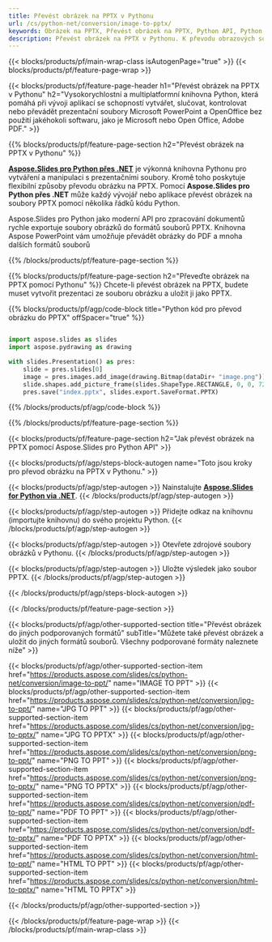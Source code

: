 ```yaml
---
title: Převést obrázek na PPTX v Pythonu
url: /cs/python-net/conversion/image-to-pptx/
keywords: Obrázek na PPTX, Převést obrázek na PPTX, Python API, Python Library, Image, PPTX
description: Převést obrázek na PPTX v Pythonu. K převodu obrazových souborů do PDF použijte rozhraní API knihovny Python
---
```


{{< blocks/products/pf/main-wrap-class isAutogenPage="true" >}}
{{< blocks/products/pf/feature-page-wrap >}}

{{< blocks/products/pf/feature-page-header h1="Převést obrázek na PPTX v Pythonu" h2="Vysokorychlostní a multiplatformní knihovna Python, která pomáhá při vývoji aplikací se schopností vytvářet, slučovat, kontrolovat nebo převádět prezentační soubory Microsoft PowerPoint a OpenOffice bez použití jakéhokoli softwaru, jako je Microsoft nebo Open Office, Adobe PDF." >}}

{{% blocks/products/pf/feature-page-section h2="Převést obrázek na PPTX v Pythonu" %}}

[**Aspose.Slides pro Python přes .NET**](https://products.aspose.com/slides/cs/python-net/) je výkonná knihovna Pythonu pro vytváření a manipulaci s prezentačními soubory. Kromě toho poskytuje flexibilní způsoby převodu obrázku na PPTX. Pomocí **Aspose.Slides pro Python přes .NET** může každý vývojář nebo aplikace převést obrázek na soubory PPTX pomocí několika řádků kódu Python.

Aspose.Slides pro Python jako moderní API pro zpracování dokumentů rychle exportuje soubory obrázků do formátů souborů PPTX. Knihovna Aspose PowerPoint vám umožňuje převádět obrázky do PDF a mnoha dalších formátů souborů

{{% /blocks/products/pf/feature-page-section %}}

{{% blocks/products/pf/feature-page-section  h2="Převeďte obrázek na PPTX pomocí Pythonu" %}}
Chcete-li převést obrázek na PPTX, budete muset vytvořit prezentaci ze souboru obrázku a uložit ji jako PPTX.

{{% blocks/products/pf/agp/code-block title="Python kód pro převod obrázku do PPTX" offSpacer="true" %}}

```python

import aspose.slides as slides
import aspose.pydrawing as drawing

with slides.Presentation() as pres:
    slide = pres.slides[0]
    image = pres.images.add_image(drawing.Bitmap(dataDir+ "image.png"))
	slide.shapes.add_picture_frame(slides.ShapeType.RECTANGLE, 0, 0, 720, 540, image)
    pres.save("index.pptx", slides.export.SaveFormat.PPTX)

```


{{% /blocks/products/pf/agp/code-block %}}

{{% /blocks/products/pf/feature-page-section %}}

{{< blocks/products/pf/feature-page-section  h2="Jak převést obrázek na PPTX pomocí Aspose.Slides pro Python API" >}}

{{< blocks/products/pf/agp/steps-block-autogen name="Toto jsou kroky pro převod obrázku na PPTX v Pythonu." >}}

{{< blocks/products/pf/agp/step-autogen >}}
Nainstalujte [**Aspose.Slides for Python via .NET**](https://products.aspose.com/slides/cs/python-net/).
{{< /blocks/products/pf/agp/step-autogen >}}

{{< blocks/products/pf/agp/step-autogen >}}
Přidejte odkaz na knihovnu (importujte knihovnu) do svého projektu Python.
{{< /blocks/products/pf/agp/step-autogen >}}

{{< blocks/products/pf/agp/step-autogen >}}
Otevřete zdrojové soubory obrázků v Pythonu.
{{< /blocks/products/pf/agp/step-autogen >}}

{{< blocks/products/pf/agp/step-autogen >}}
Uložte výsledek jako soubor PPTX.
{{< /blocks/products/pf/agp/step-autogen >}}

{{< /blocks/products/pf/agp/steps-block-autogen >}}

{{< /blocks/products/pf/feature-page-section >}}

{{< blocks/products/pf/agp/other-supported-section title="Převést obrázek do jiných podporovaných formátů" subTitle="Můžete také převést obrázek a uložit do jiných formátů souborů. Všechny podporované formáty naleznete níže" >}}

{{< blocks/products/pf/agp/other-supported-section-item href="https://products.aspose.com/slides/cs/python-net/conversion/image-to-ppt/" name="IMAGE TO PPT" >}}
{{< blocks/products/pf/agp/other-supported-section-item href="https://products.aspose.com/slides/cs/python-net/conversion/jpg-to-ppt/" name="JPG TO PPT" >}}
{{< blocks/products/pf/agp/other-supported-section-item href="https://products.aspose.com/slides/cs/python-net/conversion/jpg-to-pptx/" name="JPG TO PPTX" >}}
{{< blocks/products/pf/agp/other-supported-section-item href="https://products.aspose.com/slides/cs/python-net/conversion/png-to-ppt/" name="PNG TO PPT" >}}
{{< blocks/products/pf/agp/other-supported-section-item href="https://products.aspose.com/slides/cs/python-net/conversion/png-to-pptx/" name="PNG TO PPTX" >}}
{{< blocks/products/pf/agp/other-supported-section-item href="https://products.aspose.com/slides/cs/python-net/conversion/pdf-to-ppt/" name="PDF TO PPT" >}}
{{< blocks/products/pf/agp/other-supported-section-item href="https://products.aspose.com/slides/cs/python-net/conversion/pdf-to-pptx/" name="PDF TO PPTX" >}}
{{< blocks/products/pf/agp/other-supported-section-item href="https://products.aspose.com/slides/cs/python-net/conversion/html-to-ppt/" name="HTML TO PPT" >}}
{{< blocks/products/pf/agp/other-supported-section-item href="https://products.aspose.com/slides/cs/python-net/conversion/html-to-pptx/" name="HTML TO PPTX" >}}


{{< /blocks/products/pf/agp/other-supported-section >}}

{{< /blocks/products/pf/feature-page-wrap >}}
{{< /blocks/products/pf/main-wrap-class >}}